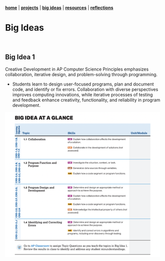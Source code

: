 **[home](https://badebasligil.github.io/badebasligil/)** | **[projects](project.md)** | **[big ideas](big_ideas.md)** | **[resources](resources.md)** | **[reflections](reflections.md)**


# **Big Ideas**

<br>

## **Big Idea 1**

Creative Development in AP Computer Science Principles emphasizes collaboration, iterative design, and problem-solving through programming. 
* Students learn to design user-focused programs, plan and document code, and identify or fix errors. Collaboration with diverse perspectives improves computing innovations, while iterative processes of testing and feedback enhance creativity, functionality, and reliability in program development. 

<img src="Screenshot 2025-10-11 at 16.36.39.png" width="500">
